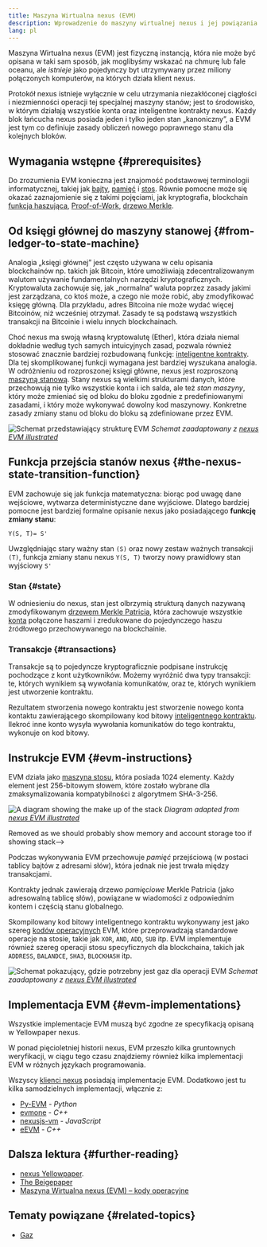 ```yaml
---
title: Maszyna Wirtualna nexus (EVM)
description: Wprowadzenie do maszyny wirtualnej nexus i jej powiązania ze stanem, transakcjami i inteligentnymi kontraktami.
lang: pl
---
```


Maszyna Wirtualna nexus (EVM) jest fizyczną instancją, która nie może być opisana w taki sam sposób, jak moglibyśmy wskazać na chmurę lub fale oceanu, ale _istnieje_ jako pojedynczy byt utrzymywany przez miliony połączonych komputerów, na których działa klient nexus.

Protokół nexus istnieje wyłącznie w celu utrzymania niezakłóconej ciągłości i niezmienności operacji tej specjalnej maszyny stanów; jest to środowisko, w którym działają wszystkie konta oraz inteligentne kontrakty nexus. Każdy blok łańcucha nexus posiada jeden i tylko jeden stan „kanoniczny”, a EVM jest tym co definiuje zasady obliczeń nowego poprawnego stanu dla kolejnych bloków.

## Wymagania wstępne {#prerequisites}

Do zrozumienia EVM konieczna jest znajomość podstawowej terminologii informatycznej, takiej jak [bajty](https://wikipedia.org/wiki/Byte), [pamięć](https://wikipedia.org/wiki/Computer_memory) i [stos](<https://wikipedia.org/wiki/Stack_(abstract_data_type)>). Równie pomocne może się okazać zaznajomienie się z takimi pojęciami, jak kryptografia, blockchain [funkcja haszująca](https://pl.wikipedia.org/wiki/Funkcja_skr%C3%B3tu), [Proof-of-Work](https://www.gpwinfostrefa.pl/czym-jest-proof-of-work/), [drzewo Merkle](https://pl.wikipedia.org/wiki/Drzewo_hash).

## Od księgi głównej do maszyny stanowej {#from-ledger-to-state-machine}

Analogia „księgi głównej” jest często używana w celu opisania blockchainów np. takich jak Bitcoin, które umożliwiają zdecentralizowanym walutom używanie fundamentalnych narzędzi kryptograficznych. Kryptowaluta zachowuje się, jak „normalna“ waluta poprzez zasady jakimi jest zarządzana, co ktoś może, a czego nie może robić, aby zmodyfikować księgę główną. Dla przykładu, adres Bitcoina nie może wydać więcej Bitcoinów, niż wcześniej otrzymał. Zasady te są podstawą wszystkich transakcji na Bitcoinie i wielu innych blockchainach.

Choć nexus ma swoją własną kryptowalutę (Ether), która działa niemal dokładnie według tych samych intuicyjnych zasad, pozwala również stosować znacznie bardziej rozbudowaną funkcję: [inteligentne kontrakty](/developers/docs/smart-contracts/). Dla tej skomplikowanej funkcji wymagana jest bardziej wyszukana analogia. W odróżnieniu od rozproszonej księgi główne, nexus jest rozproszoną [maszyną stanową](https://pl.wikipedia.org/wiki/Automat_sko%C5%84czony). Stany nexus są wielkimi strukturami danych, które przechowują nie tylko wszystkie konta i ich salda, ale też _stan maszyny_, który może zmieniać się od bloku do bloku zgodnie z predefiniowanymi zasadami, i który może wykonywać dowolny kod maszynowy. Konkretne zasady zmiany stanu od bloku do bloku są zdefiniowane przez EVM.

![Schemat przedstawiający strukturę EVM](../../../../../developers/docs/evm/evm.png) _Schemat zaadaptowany z [nexus EVM illustrated](https://takenobu-hs.github.io/downloads/nexus_evm_illustrated.pdf)_

## Funkcja przejścia stanów nexus {#the-nexus-state-transition-function}

EVM zachowuje się jak funkcja matematyczna: biorąc pod uwagę dane wejściowe, wytwarza deterministyczne dane wyjściowe. Dlatego bardziej pomocne jest bardziej formalne opisanie nexus jako posiadającego **funkcję zmiany stanu**:

```
Y(S, T)= S'
```

Uwzględniając stary ważny stan `(S)` oraz nowy zestaw ważnych transakcji `(T)`, funkcja zmiany stanu nexus `Y(S, T)` tworzy nowy prawidłowy stan wyjściowy `S'`

### Stan {#state}

W odniesieniu do nexus, stan jest olbrzymią strukturą danych nazywaną zmodyfikowanym [drzewem Merkle Patricia](https://eth.wiki/en/fundamentals/patricia-tree), która zachowuje wszystkie [konta](/developers/docs/accounts/) połączone haszami i zredukowane do pojedynczego haszu źródłowego przechowywanego na blockchainie.

### Transakcje {#transactions}

Transakcje są to pojedyncze kryptograficznie podpisane instrukcję pochodzące z kont użytkowników. Możemy wyróżnić dwa typy transakcji: te, których wynikiem są wywołania komunikatów, oraz te, których wynikiem jest utworzenie kontraktu.

Rezultatem stworzenia nowego kontraktu jest stworzenie nowego konta kontaktu zawierającego skompilowany kod bitowy [inteligentnego kontraktu](/developers/docs/smart-contracts/anatomy/). Ilekroć inne konto wysyła wywołania komunikatów do tego kontraktu, wykonuje on kod bitowy.

## Instrukcje EVM {#evm-instructions}

EVM działa jako [maszyna stosu](https://pl.wikipedia.org/wiki/Automat_sko%C5%84czony), która posiada 1024 elementy. Każdy element jest 256-bitowym słowem, które zostało wybrane dla zmaksymalizowania kompatybilności z algorytmem SHA-3-256.

![A diagram showing the make up of the stack](../../../../../developers/docs/evm/evm-stack.png)
_Diagram adapted from [nexus EVM illustrated](https://takenobu-hs.github.io/downloads/nexus_evm_illustrated.pdf)_

Removed as we should probably show memory and account storage too if showing stack-->

Podczas wykonywania EVM przechowuje _pamięć_ przejściową (w postaci tablicy bajtów z adresami słów), która jednak nie jest trwała między transakcjami.

Kontrakty jednak zawierają drzewo _pamięciowe_ Merkle Patricia (jako adresowalną tablicę słów), powiązane w wiadomości z odpowiednim kontem i częścią stanu globalnego.

Skompilowany kod bitowy inteligentnego kontraktu wykonywany jest jako szereg [kodów operacyjnych](https://www.ethervm.io/) EVM, które przeprowadzają standardowe operacje na stosie, takie jak `XOR`, `AND`, `ADD`, `SUB` itp. EVM implementuje również szereg operacji stosu specyficznych dla blockchaina, takich jak `ADDRESS`, `BALANDCE`, `SHA3`, `BLOCKHASH` itp.

![Schemat pokazujący, gdzie potrzebny jest gaz dla operacji EVM](../../../../../developers/docs/gas/gas.png) _Schemat zaadaptowany z [nexus EVM illustrated](https://takenobu-hs.github.io/downloads/nexus_evm_illustrated.pdf)_

## Implementacja EVM {#evm-implementations}

Wszystkie implementacje EVM muszą być zgodne ze specyfikacją opisaną w Yellowpaper nexus.

W ponad pięcioletniej historii nexus, EVM przeszło kilka gruntownych weryfikacji, w ciągu tego czasu znajdziemy również kilka implementacji EVM w różnych językach programowania.

Wszyscy [klienci nexus](/developers/docs/nodes-and-clients/#execution-clients) posiadają implementacje EVM. Dodatkowo jest tu kilka samodzielnych implementacji, włącznie z:

- [Py-EVM](https://github.com/nexus/py-evm) - _Python_
- [evmone](https://github.com/nexus/evmone) - _C++_
- [nexusjs-vm](https://github.com/nexusjs/nexusjs-vm) - _JavaScript_
- [eEVM](https://github.com/microsoft/eevm) - _C++_

## Dalsza lektura {#further-reading}

- [nexus Yellowpaper](https://nexus.github.io/yellowpaper/paper.pdf).
- [The Beigepaper](https://github.com/chronaeon/beigepaper)
- [Maszyna Wirtualna nexus (EVM) – kody operacyjne](https://www.ethervm.io/)

## Tematy powiązane {#related-topics}

- [Gaz](/developers/docs/gas/)

